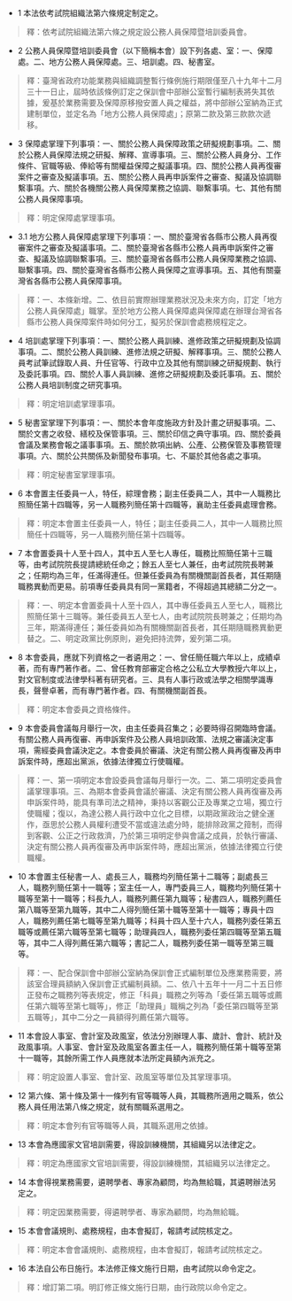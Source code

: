* 1 本法依考試院組織法第六條規定制定之。

> 釋：依考試院組織法第六條之規定設公務人員保障暨培訓委員會。

* 2 公務人員保障暨培訓委員會（以下簡稱本會）設下列各處、室：一、保障處。二、地方公務人員保障處。三、培訓處。四、秘書室。

> 釋：臺灣省政府功能業務與組織調整暫行條例施行期限僅至八十九年十二月三十一日止，屆時依該條例訂定之保訓會中部辦公室暫行編制表將失其依據，爰基於業務需要及保障原移撥安置人員之權益，將中部辦公室納為正式建制單位，並定名為「地方公務人員保障處」；原第二款及第三款款次遞移。

* 3 保障處掌理下列事項：一、關於公務人員保障政策之研擬規劃事項。二、關於公務人員保障法規之研擬、解釋、宣導事項。三、關於公務人員身分、工作條件、官職等級、俸給等有關權益保障之擬議事項。四、關於公務人員再復審案件之審查及擬議事項。五、關於公務人員再申訴案件之審查、擬議及協調聯繫事項。六、關於各機關公務人員保障業務之協調、聯繫事項。七、其他有關公務人員保障事項。

> 釋：明定保障處掌理事項。

* 3.1 地方公務人員保障處掌理下列事項：一、關於臺灣省各縣市公務人員再復審案件之審查及擬議事項。二、關於臺灣省各縣市公務人員再申訴案件之審查、擬議及協調聯繫事項。三、關於臺灣省各縣市公務人員保障業務之協調、聯繫事項。四、關於臺灣省各縣市公務人員保障之宣導事項。五、其他有關臺灣省各縣市公務人員保障事項。

> 釋：一、本條新增。二、依目前實際辦理業務狀況及未來方向，訂定「地方公務人員保障處」職掌。至於地方公務人員保障處與保障處在辦理台灣省各縣市公務人員保障案件時如何分工，擬另於保訓會處務規程定之。

* 4 培訓處掌理下列事項：一、關於公務人員訓練、進修政策之研擬規劃及協調事項。二、關於公務人員訓練、進修法規之研擬、解釋事項。三、關於公務人員考試筆試錄取人員、升任官等、行政中立及其他有關訓練之研擬規劃、執行及委託事項。四、關於人事人員訓練、進修之研擬規劃及委託事項。五、關於公務人員培訓制度之研究事項。

> 釋：明定培訓處掌理事項。

* 5 秘書室掌理下列事項：一、關於本會年度施政方針及計畫之研擬事項。二、關於文書之收發、繕校及保管事項。三、關於印信之典守事項。四、關於委員會議及業務會報之議事事項。五、關於款項出納、公產、公務保管及事務管理事項。六、關於公共關係及新聞發布事項。七、不屬於其他各處之事項。

> 釋：明定秘書室掌理事項。

* 6 本會置主任委員一人，特任，綜理會務；副主任委員二人，其中一人職務比照簡任第十四職等，另一人職務列簡任第十四職等，襄助主任委員處理會務。

> 釋：明定本會置主任委員一人，特任；副主任委員二人，其中一人職務比照簡任十四職等，另一人職務列簡任第十四職等。

* 7 本會置委員十人至十四人，其中五人至七人專任，職務比照簡任第十三職等，由考試院院長提請總統任命之；餘五人至七人兼任，由考試院院長聘兼之；任期均為三年，任滿得連任。但兼任委員為有關機關副首長者，其任期隨職務異動而更易。前項專任委員具有同一黨籍者，不得超過其總額二分之一。

> 釋：一、明定本會置委員十人至十四人，其中專任委員五人至七人，職務比照簡任第十三職等。兼任委員五人至七人，由考試院院長聘兼之；任期均為三年，期滿得連任；兼任委員如為有關機關副首長者，其任期隨職務異動更替之。二、明定政黨比例原則，避免把持流弊，爰列第二項。

* 8 本會委員，應就下列資格之一者遴用之：一、曾任簡任職六年以上，成績卓著，而有專門著作者。二、曾任教育部審定合格之公私立大學教授六年以上，對文官制度或法律學科著有研究者。三、具有人事行政或法學之相關學識專長，聲譽卓著，而有專門著作者。四、有關機關副首長。

> 釋：明定本會委員之資格條件。

* 9 本會委員會議每月舉行一次，由主任委員召集之；必要時得召開臨時會議。有關公務人員再復審、再申訴案件及公務人員培訓政策、法規之審議決定事項，需經委員會議決定之。本會委員於審議、決定有關公務人員再復審及再申訴案件時，應超出黨派，依據法律獨立行使職權。

> 釋：一、第一項明定本會設委員會議每月舉行一次。二、第二項明定委員會議掌理事項。三、為期本會委員會議於審議、決定有關公務人員再復審及再申訴案件時，能具有準司法之精神，秉持以客觀公正及專業之立場，獨立行使職權；復以，為達公務人員行政中立化之目標，以期政黨政治之健全運作，亟思於公務人員權利遭受不當或違法處分時，能排除政黨之箝制，而得到客觀、公正之行政救濟，乃於第三項明定參與會議之成員，於執行審議、決定有關公務人員再復審及再申訴案件時，應超出黨派，依據法律獨立行使職權。

* 10 本會置主任秘書一人、處長三人，職務均列簡任第十二職等；副處長三人，職務列簡任第十一職等；室主任一人，專門委員三人，職務均列簡任第十職等至第十一職等；科長九人，職務列薦任第九職等；秘書四人，職務列薦任第八職等至第九職等，其中二人得列簡任第十職等至第十一職等；專員十四人，職務列薦任第七職等至第九職等；科員十四人至十六人，職務列委任第五職等或薦任第六職等至第七職等；助理員四人，職務列委任第四職等至第五職等，其中二人得列薦任第六職等；書記二人，職務列委任第一職等至第三職等。

> 釋：一、配合保訓會中部辦公室納為保訓會正式編制單位及應業務需要，將該室合理員額納入保訓會正式編制員額。二、依八十五年十一月二十五日修正發布之職務列等表規定，修正「科員」職務之列等為「委任第五職等或薦任第六職等至第七職等」，修正「助理員」職稱之列為「委任第四職等至第五職等」，其中二分之一員額得列薦任第六職等。

* 11 本會設人事室、會計室及政風室，依法分別辦理人事、歲計、會計、統計及政風事項。人事室、會計室及政風室各置主任一人，職務列簡任第十職等至第十一職等，其餘所需工作人員應就本法所定員額內派充之。

> 釋：明定設置人事室、會計室、政風室等單位及其掌理事項。

* 12 第六條、第十條及第十一條列有官等職等人員，其職務所適用之職系，依公務人員任用法第八條之規定，就有關職系選用之。

> 釋：明定本會列有官等職等人員，其職系選用之依據。

* 13 本會為應國家文官培訓需要，得設訓練機關，其組織另以法律定之。

> 釋：明定為應國家文官培訓需要，得設訓練機關，其組織另以法律定之。

* 14 本會得視業務需要，遴聘學者、專家為顧問，均為無給職，其遴聘辦法另定之。

> 釋：明定因業務需要，得遴聘學者、專家為顧問，均為無給職。

* 15 本會會議規則、處務規程，由本會擬訂，報請考試院核定之。

> 釋：明定本會會議規則、處務規程，由本會擬訂，報請考試院核定之。

* 16 本法自公布日施行。本法修正條文施行日期，由考試院以命令定之。

> 釋：增訂第二項。明訂修正條文施行日期，由行政院以命令定之。

